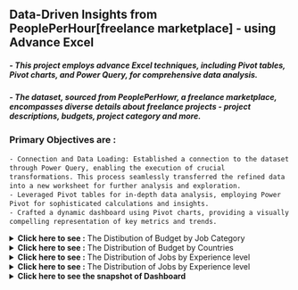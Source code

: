 ## Data-Driven Insights from PeoplePerHour[freelance marketplace] - using Advance Excel

##### - This project employs advance Excel techniques, including Pivot tables, Pivot charts, and Power Query, for comprehensive data analysis.
##### - The dataset, sourced from PeoplePerHowr, a freelance marketplace, encompasses diverse details about freelance projects - project descriptions, budgets, project category and more.

### Primary Objectives are :
    - Connection and Data Loading: Established a connection to the dataset through Power Query, enabling the execution of crucial transformations. This process seamlessly transferred the refined data into a new worksheet for further analysis and exploration.
    - Leveraged Pivot tables for in-depth data analysis, employing Power Pivot for sophisticated calculations and insights.
    - Crafted a dynamic dashboard using Pivot charts, providing a visually compelling representation of key metrics and trends.

<details>
  <summary>
    <strong>Click here to see :</strong> The Distibution of Budget by Job Category
  </summary>
  <p align=''center'>
    <img src='https://github.com/Shuhaib73/Excel_Freelance_Project/blob/main/Visuals/Q1.PNG' />
  </p>
</details>

<details>
  <summary>
  <strong>Click here to see :</strong> The Distribution of Budget by Countries
  </summary>
  <p align='center'>
    <img src='https://github.com/Shuhaib73/Excel_Freelance_Project/blob/main/Visuals/Q2.PNG' />
    <img src='https://github.com/Shuhaib73/Excel_Freelance_Project/blob/main/Visuals/Q2.1.PNG' />
  </p>
</details>

<details>
  <summary>
  <strong>Click here to see :</strong> The Distribution of Jobs by Experience level
  </summary>
  <p align='center'>
    <img src='https://github.com/Shuhaib73/Excel_Freelance_Project/blob/main/Visuals/Q3.PNG' />
  </p>
</details>

<details>
  <summary>
  <strong>Click here to see :</strong> The Distribution of Jobs by Experience level
  </summary>
  <p align='center'>
    <img src='https://github.com/Shuhaib73/Excel_Freelance_Project/blob/main/Visuals/Q4.PNG' />
  </p>
</details>


<details>
  <summary>
  <strong>Click here to see the snapshot of Dashboard </strong>  
  </summary>
  <p align='center'>
    <img src='https://github.com/Shuhaib73/Excel_Freelance_Project/blob/main/Visuals/Q5.PNG' />
  </p>
</details>


